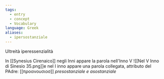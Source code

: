 ```yaml
---
tags:
  - entry
  - concept
  - Vocabulary
language: Greek
aliases:
  - ipersostanziale
---
```


Ultreità
iperessenzialità

In [[Synesius Cirenaico]] negli Inni appare la parola nell'Inno V 
![[Nel V Inno di Sinesio 35.png]]e nel I inno appare una parola collegata, attributo del PAdre:  [[προανουσιοσ]] *presostanziale e asostanziale*